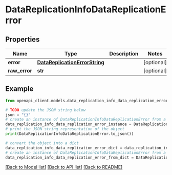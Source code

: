 # DataReplicationInfoDataReplicationError


## Properties

Name | Type | Description | Notes
------------ | ------------- | ------------- | -------------
**error** | [**DataReplicationErrorString**](DataReplicationErrorString.md) |  | [optional] 
**raw_error** | **str** |  | [optional] 

## Example

```python
from openapi_client.models.data_replication_info_data_replication_error import DataReplicationInfoDataReplicationError

# TODO update the JSON string below
json = "{}"
# create an instance of DataReplicationInfoDataReplicationError from a JSON string
data_replication_info_data_replication_error_instance = DataReplicationInfoDataReplicationError.from_json(json)
# print the JSON string representation of the object
print(DataReplicationInfoDataReplicationError.to_json())

# convert the object into a dict
data_replication_info_data_replication_error_dict = data_replication_info_data_replication_error_instance.to_dict()
# create an instance of DataReplicationInfoDataReplicationError from a dict
data_replication_info_data_replication_error_from_dict = DataReplicationInfoDataReplicationError.from_dict(data_replication_info_data_replication_error_dict)
```
[[Back to Model list]](../README.md#documentation-for-models) [[Back to API list]](../README.md#documentation-for-api-endpoints) [[Back to README]](../README.md)


